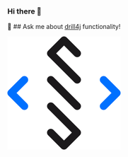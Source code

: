 ### Hi there 👋

💬 ## Ask me about [drill4j](https://github.com/Drill4J/drill4j) functionality!


![](./logo.svg)



